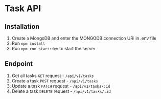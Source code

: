 # Task API

## Installation

1. Create a MongoDB and enter the MONGODB connection URI in .env file
2. Run `npm install`
3. Run `npm run start:dev` to start the server

## Endpoint

1. Get all tasks `GET` request - `/api/v1/tasks`
2. Create a task `POST` request - `/api/v1/tasks`
3. Update a task `PATCH` request - `/api/v1/tasks/:id`
4. Delete a task `DELETE` request - `/api/v1/tasks/:id`
